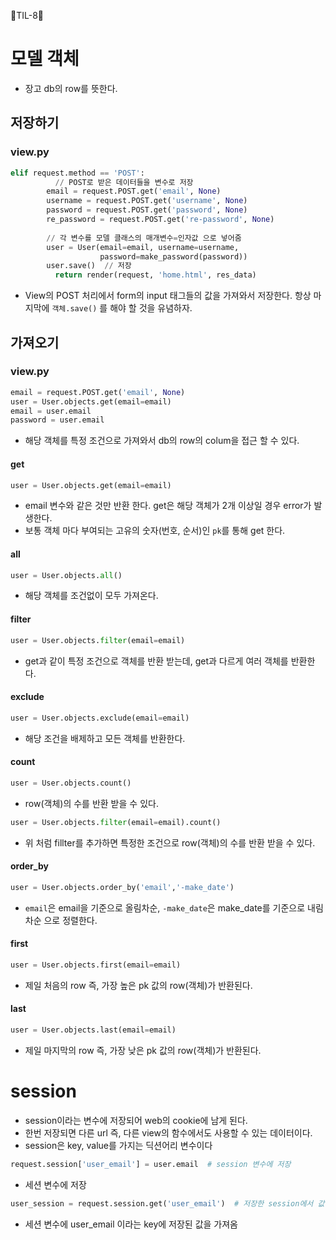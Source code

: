 🐲TIL-8🐲

# 모델 객체
- 장고 db의 row를 뜻한다. 
## 저장하기
### view.py
```py
elif request.method == 'POST':
          // POST로 받은 데이터들을 변수로 저장
        email = request.POST.get('email', None)
        username = request.POST.get('username', None)
        password = request.POST.get('password', None)
        re_password = request.POST.get('re-password', None)
        
        // 각 변수를 모델 클래스의 매개변수=인자값 으로 넣어줌
        user = User(email=email, username=username,
                    password=make_password(password))  
        user.save()  // 저장
          return render(request, 'home.html', res_data)
```
- View의 POST 처리에서 form의 input 태그들의 값을 가져와서 저장한다. 항상 마지막에 `객체.save()` 를 해야 할 것을 유념하자.
## 가져오기
### view.py
```py
email = request.POST.get('email', None)
user = User.objects.get(email=email)
email = user.email
password = user.email
```
- 해당 객체를 특정 조건으로 가져와서 db의 row의 colum을 접근 할 수 있다.
#### get
```py
user = User.objects.get(email=email)
```
- email 변수와 같은 것만 반환 한다. get은 해당 객체가 2개 이상일 경우 error가 발생한다.
- 보통 객체 마다 부여되는 고유의 숫자(번호, 순서)인 `pk`를 통해 get 한다.
#### all
```py
user = User.objects.all()
```
- 해당 객체를 조건없이 모두 가져온다.
#### filter
```py
user = User.objects.filter(email=email)
```
- get과 같이 특정 조건으로 객체를 반환 받는데, get과 다르게 여러 객체를 반환한다.
#### exclude
```py
user = User.objects.exclude(email=email)
```
- 해당 조건을 배제하고 모든 객체를 반환한다.
#### count
```py
user = User.objects.count()
```
- row(객체)의 수를 반환 받을 수 있다.
```py
user = User.objects.filter(email=email).count()
```
- 위 처럼 fillter를 추가하면 특정한 조건으로 row(객체)의 수를 반환 받을 수 있다.
#### order_by
```py
user = User.objects.order_by('email','-make_date')
```
- `email`은 email을 기준으로 올림차순, `-make_date`은 make_date를 기준으로 내림차순 으로 정렬한다.
#### first
```py
user = User.objects.first(email=email)
```
- 제일 처음의 row 즉, 가장 높은 pk 값의 row(객체)가 반환된다.
#### last
```py
user = User.objects.last(email=email)
```
- 제일 마지막의 row 즉, 가장 낮은 pk 값의 row(객체)가 반환된다.

# session
- session이라는 변수에 저장되어 web의 cookie에 남게 된다.
- 한번 저장되면 다른 url 즉, 다른 view의 함수에서도 사용할 수 있는 데이터이다.
- session은 key, value를 가지는 딕션어리 변수이다
```py
request.session['user_email'] = user.email  # session 변수에 저장
```
- 세션 변수에 저장
```py
user_session = request.session.get('user_email')  # 저장한 session에서 값 가져오기
```
- 세션 변수에 user_email 이라는 key에 저장된 값을 가져옴
